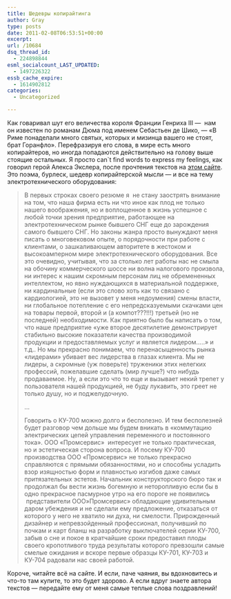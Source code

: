 ```yaml
---
title: Шедевры копирайтинга
author: Gray
type: posts
date: 2011-02-08T06:53:51+00:00
excerpt:
url: /10684
dsq_thread_id:
  - 224898844
esml_socialcount_LAST_UPDATED:
  - 1497226322
essb_cache_expire:
  - 1614902812
categories:
  - Uncategorized

---
```








Как говаривал шут его величества короля Франции Генриха III —  нам он известен по романам Дюма под именем Себастьен де Шико, — &#171;В Риме понаделали много святых, которых и мизинца вашего не стоят, брат Горанфло&#187;. Перефразируя его слова, в мире есть много копирайтеров, но иногда попадаются действительно на голову выше стоящие остальных. Я просто can\`t find words to express my feelings, как говорил герой Алекса Экслера, после прочтения текстов на [этом сайте][1]. Это поэма, бурлеск, шедевр копирайтерской мысли — и все на тему электротехнического оборудования:

> В первых строках своего резюме я  не стану заострять внимание на том, что наша фирма есть ни что иное как плод не только нашего воображения, но и воплощенное в жизнь успешное с любой точки зрения предприятие, работающее на электротехническом рынке бывшего СНГ еще до зарождения самого бывшего СНГ. Но законы жанра просто вынуждают меня писать о многовековом опыте, о порядочности при работе с клиентами, о зашкаливающем авторитете в жестоком и высокоамперном мире электротехнического оборудования. Все это очевидно, учитывая, что за столько лет работы нас не смыла на обочину коммерческого шоссе ни волна налогового произвола, ни интерес к нашим скромным персонам лиц не обремененных интеллектом, но явно нуждающихся в материальной поддержке, ни кардинальные (если это слово хоть как то связано с кардиологией, это не вызовет у меня недоумения) смены власти, ни глобальное потепление с его непредсказуемыми скачками цен на товары первой, второй и (а компот???!!!) третьей (но не последней) необходимости. Как приятно было бы написать о том, что наше предприятие &#171;уже второе десятилетие демонстрирует стабильно высокие показатели качества производимой продукции и предоставляемых услуг и является лидером&#8230;..&#187; и т.д.. Но мы прекрасно понимаем, что перенасыщенность рынка &#171;лидерами&#187; убивает вес лидерства в глазах клиента. Мы не лидеры, а скромные (уж поверьте) труженики этих нелегких профессий, пожелавшие сделать (мир лучше?) что нибудь продаваемое. Ну, а если это что то еще и вызывает некий трепет у пользователя нашей продукцией, не буду лукавить, это греет не только душу, но и поджелудочную.
> 
> …
> 
> Говорить о КУ-700 можно долго и бесполезно. И тем бесполезней будет разговор чем дольше мы будем вникать в &#171;коммутацию электрических цепей управления переменного и постоянного тока&#187;. ООО &#171;Промсервис&#187;  интересует не только практическая, но и эстетическая сторона вопроса. И посему КУ-700 производства ООО &#171;Промсервис&#187; не только прекрасно справляются с прямыми обязанностями, но и способны усладить взор изящностью форм и плавностью изгибов даже самых притязательных эстетов. Начальник конструкторского бюро так и продолжал бы вести жизнь богемную и неторопливую если бы в одно прекрасное пасмурное утро на его пороге не появились  представители ООО&#187;Промсервис&#187; обладающие удивительным даром убеждения и не сделали ему предложение, отказаться от которого у него не хватило ни духа, ни смелости. Прирожденный дизайнер и непревзойденный профессионал, получивший по почкам и карт бланш на разработку выключателей серии КУ-700, забыв о сне и покое в кратчайшие сроки предоставил плоды своего кропотливого труда результаты которого превзошли самые смелые ожидания и вскоре первые образцы КУ-701, КУ-703 и КУ-704 радовали нас своей работой.

Короче, читайте всё на сайте. И если, паче чаяния, вы вдохновитесь и что-то там купите, то это будет здорово. А если вдруг знаете автора текстов — передайте ему от меня самые теплые слова поздравлений!

 [1]: http://kontaktor.org/
